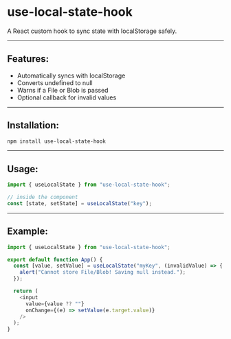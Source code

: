 # use-local-state-hook
A React custom hook to sync state with localStorage safely.

---

## Features:
- Automatically syncs with localStorage
- Converts undefined to null
- Warns if a File or Blob is passed
- Optional callback for invalid values

---

## Installation:
```bash
npm install use-local-state-hook
```

---

## Usage:
```js
import { useLocalState } from "use-local-state-hook";

// inside the component
const [state, setState] = useLocalState("key");
```

---

## Example:
```js
import { useLocalState } from "use-local-state-hook";

export default function App() {
  const [value, setValue] = useLocalState("myKey", (invalidValue) => {
    alert("Cannot store File/Blob! Saving null instead.");
  });

  return (
    <input
      value={value ?? ""}
      onChange={(e) => setValue(e.target.value)}
    />
  );
}
```
